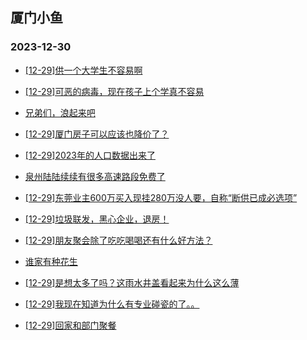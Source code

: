 ## 厦门小鱼 
### 2023-12-30

+ [[12-29]供一个大学生不容易啊](http://bbs.xmfish.com/read-htm-tid-18127661.html)

+ [[12-29]可恶的病毒，现在孩子上个学真不容易](http://bbs.xmfish.com/read-htm-tid-18127644.html)

+ [兄弟们，浪起来吧](http://bbs.xmfish.com/read-htm-tid-18127670.html)

+ [[12-29]厦门房子可以应该也降价了？](http://bbs.xmfish.com/read-htm-tid-18127651.html)

+ [[12-29]2023年的人口数据出来了](http://bbs.xmfish.com/read-htm-tid-18127794.html)

+ [泉州陆陆续续有很多高速路段免费了](http://bbs.xmfish.com/read-htm-tid-18127826.html)

+ [[12-29]东莞业主600万买入现挂280万没人要，自称“断供已成必选项”](http://bbs.xmfish.com/read-htm-tid-18127795.html)

+ [[12-29]垃圾联发，黑心企业，退房！](http://bbs.xmfish.com/read-htm-tid-18127971.html)

+ [[12-29]朋友聚会除了吃吃喝喝还有什么好方法？](http://bbs.xmfish.com/read-htm-tid-18127790.html)

+ [谁家有种花生](http://bbs.xmfish.com/read-htm-tid-18127746.html)

+ [[12-29]是想太多了吗？这雨水井盖看起来为什么这么薄](http://bbs.xmfish.com/read-htm-tid-18127679.html)

+ [[12-29]我现在知道为什么有专业碰瓷的了。。](http://bbs.xmfish.com/read-htm-tid-18127781.html)

+ [[12-29]回家和部门聚餐](http://bbs.xmfish.com/read-htm-tid-18127939.html)

